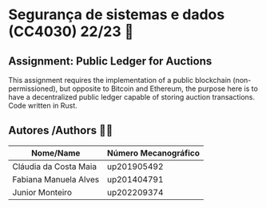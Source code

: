 # Segurança de sistemas e dados (CC4030) 22/23 :closed_lock_with_key:	

## Assignment: Public Ledger for Auctions
This assignment requires the implementation of a public blockchain (non-permissioned), but opposite to Bitcoin and Ethereum, the purpose here is to have a decentralized public
ledger capable of storing auction transactions. Code written in Rust.

## Autores /Authors :student:
Nome/Name     | Número Mecanográfico
------------- | -------------
Cláudia da Costa Maia  | up201905492
Fabiana Manuela Alves  | up201404791
Junior Monteiro  | up202209374
